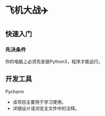 # 飞机大战:airplane:
## 快速入门
### 先决条件
你的电脑上必须先安装Python3，程序才能运行。
## 开发工具
Pycharm
* 该项目主要用于学习使用。
* 详细设计请浏览主文件中的注释。

